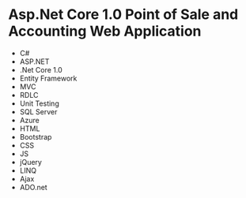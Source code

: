 # Asp.Net Core 1.0 Point of Sale and Accounting Web Application

* C# 
* ASP.NET
* .Net Core 1.0
* Entity Framework
* MVC
* RDLC 
* Unit Testing
* SQL Server 
* Azure 
* HTML 
* Bootstrap
* CSS 
* JS 
* jQuery
* LINQ 
* Ajax 
* ADO.net


